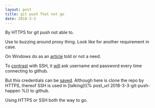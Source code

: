 ```yaml
---
layout: post
title: git push That not go
date: 2018-3-3
---
```

By HTTPS for git push not able to.

Use to buzzing around proxy thing. Look like for another requirement in case.

On Windows do as an [article](http://babel.jorgebg.com/configure-proxy-windows-7) told or not a need.

To [contrast](https://help.github.com/articles/connecting-to-github-with-ssh) with SSH, it [will](https://help.github.com/articles/changing-a-remote-s-url) ask username and password every time connecting to github.

But this credentials can be [saved](https://help.github.com/articles/caching-your-github-password-in-git). Although here is clone the repo by HTTPS, thereof SSH is used in [talking]({% post_url 2018-3-3-git-push-happen %}) to github.

Using HTTPS or SSH both the way to go.